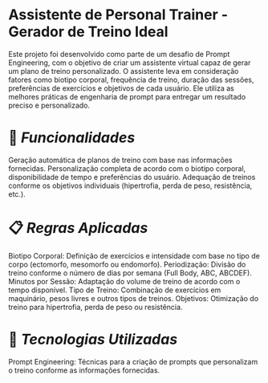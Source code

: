 # Assistente de Personal Trainer - Gerador de Treino Ideal
Este projeto foi desenvolvido como parte de um desafio de Prompt Engineering, com o objetivo de criar um assistente virtual capaz de gerar um plano de treino personalizado. O assistente leva em consideração fatores como biotipo corporal, frequência de treino, duração das sessões, preferências de exercícios e objetivos de cada usuário. Ele utiliza as melhores práticas de engenharia de prompt para entregar um resultado preciso e personalizado.

# 💪 *Funcionalidades*
Geração automática de planos de treino com base nas informações fornecidas.
Personalização completa de acordo com o biotipo corporal, disponibilidade de tempo e preferências do usuário.
Adequação de treinos conforme os objetivos individuais (hipertrofia, perda de peso, resistência, etc.).

# 📋 *Regras Aplicadas*
Biotipo Corporal: Definição de exercícios e intensidade com base no tipo de corpo (ectomorfo, mesomorfo ou endomorfo).
Periodização: Divisão do treino conforme o número de dias por semana (Full Body, ABC, ABCDEF).
Minutos por Sessão: Adaptação do volume de treino de acordo com o tempo disponível.
Tipo de Treino: Combinação de exercícios em maquinário, pesos livres e outros tipos de treinos.
Objetivos: Otimização do treino para hipertrofia, perda de peso ou resistência.

# 🚀 *Tecnologias Utilizadas*
Prompt Engineering: Técnicas para a criação de prompts que personalizam o treino conforme as informações fornecidas.
